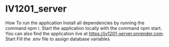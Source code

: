 # IV1201_server

How To run the application
Install all dependencies by running the command npm i.
Start the application locally with the command npm start. You can also find the application live at https://iv1201-server.onrender.com.
Start Fill the .env file to assign database variables
